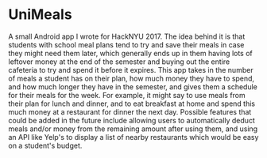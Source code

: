 # UniMeals
A small Android app I wrote for HackNYU 2017. 
The idea behind it is that students with school meal plans tend to try and save their meals in case they might need them later, which generally ends up in them having lots of leftover money at the end of the semester and buying out the entire cafeteria to try and spend it before it expires.
This app takes in the number of meals a student has on their plan, how much money they have to spend, and how much longer they have in the semester, and gives them a schedule for their meals for the week.
For example, it might say to use meals from their plan for lunch and dinner, and to eat breakfast at home and spend this much money at a restaurant for dinner the next day.
Possible features that could be added in the future include allowing users to automatically deduct meals and/or money from the remaining amount after using them, and using an API like Yelp's to display a list of nearby restaurants which would be easy on a student's budget.
